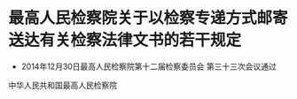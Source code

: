 # 最高人民检察院关于以检察专递方式邮寄送达有关检察法律文书的若干规定

- 2014年12月30日最高人民检察院第十二届检察委员会
  第三十三次会议通过

<!-- INFO END -->

中华人民共和国最高人民检察院
